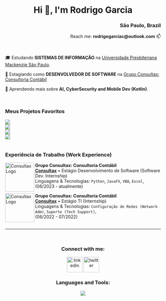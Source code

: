 <h1 align="center">Hi 👋, I'm Rodrigo Garcia</h1>

<div>
  
  <div style="text-align: right;">
    <h3>São Paulo, Brazil</h3>
    <p>Reach me: <b>rodrigogarciac@outlook.com</b> 📫</p>
  </div>
    <br/>
</div>


<p>🎓 Estudando <b>SISTEMAS DE INFORMAÇÃO</b> na <a href="https://www.mackenzie.br/">Universidade Presbiteriana Mackenzie São Paulo</a>.</p>
<p>💼 Estagiando como <b>DESENVOLVEDOR DE SOFTWARE</b> na <a href="https://www.grupoconsultax.com.br">Grupo Consultax: Consultoria Contábil</a></p>
<p>🌱&nbsp;Aprendendo mais sobre <b>AI, CyberSecurity and Mobile Dev (Kotlin)</b>.</p>

</br>

### Meus Projetos Favoritos

<div>
  <a href="https://github.com/RoddGarcia/Parla">
    <img src="https://github-readme-stats.vercel.app/api/pin/?username=RoddGarcia&repo=Parla" />
  </a>
</div>
<div>
  <a href="https://github.com/RoddGarcia/RPSGame">
    <img src="https://github-readme-stats.vercel.app/api/pin/?username=RoddGarcia&repo=RPSGame" />
  </a>
</div>
<div>
  <a href="https://github.com/RoddGarcia/DSSTRGame">
    <img src="https://github-readme-stats.vercel.app/api/pin/?username=RoddGarcia&repo=DSSTRGame" />
  </a>
</div>
<div>
  <a href="https://github.com/RoddGarcia/JavaUrnaProjeto">
    <img src="https://github-readme-stats.vercel.app/api/pin/?username=RoddGarcia&repo=JavaUrnaProjeto" />
  </a>
</div>

</br>

### Experiência de Trabalho (Work Experience)

[<img align="left" height="94px" width="94px" alt="Consultax Logo" src="https://encrypted-tbn0.gstatic.com/images?q=tbn:ANd9GcTmTEmKIqoos4nsdbjJ0Ulg9aJL2VuiAf8_FVLpbfH4xg&s"/>](https://grupoconsultax.com.br/)

**Grupo Consultax: Consultoria Contábil** \
[**Consultax**](https://www.grupoconsultax.com.br/) • Estágio Desenvolvimento de Software (Software Dev. Internship) \
Linguagens & Tecnologias: `Python`, `JavaFX`, `VBA`, `Excel`,\
(06/2023 - atualmente)
<br/>

[<img align="left" height="94px" width="94px" alt="Consultax Logo" src="https://encrypted-tbn0.gstatic.com/images?q=tbn:ANd9GcTmTEmKIqoos4nsdbjJ0Ulg9aJL2VuiAf8_FVLpbfH4xg&s"/>](https://grupoconsultax.com.br/)

**Grupo Consultax: Consultoria Contábil** \
[**Consultax**](https://www.grupoconsultax.com.br/) • Estágio TI (Internship) \
Linguagens & Tecnologias: `Configuração de Redes (Network Adm)`, `Suporte (Tech Support)`,\
(06/2022 - 07/2022)
<br/>
</br>
___
</br>
<h3 align="center">Connect with me:</h3>
<div align="center">
<a href="https://www.linkedin.com/in/rodrigogarciadec/" target="blank"><img align="center" src="https://user-images.githubusercontent.com/88904952/234979284-68c11d7f-1acc-4f0c-ac78-044e1037d7b0.png" alt="linkedin" height="50" width="50" /></a>
<a href="https://twitter.com/vsfgarcia" target="blank"><img align="center" src="https://user-images.githubusercontent.com/88904952/234980676-61bfb021-ecc8-48f7-88e6-34c1b06c4a58.png" alt="twitter" height="50" width="50" /></a>
</div>

<h3 align="center">Languages and Tools:</h3>
<p align="center">
  <a href="https://skillicons.dev">
    <img src="https://skillicons.dev/icons?i=git,bootstrap,c,css,github,html,java,js,kotlin,linux,mysql,postman,py,react,tailwind,vscode&perline=14" />
  </a>
</p>

